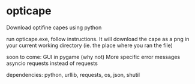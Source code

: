 # opticape
Download optifine capes using python

run opticape.exe, follow instructions. It will download the cape as a png in your current working directory (ie. the place where you ran the file)



soon to come: 
GUI in pygame (why not)
More specific error messages
asyncio requests instead of requests

dependencies: python, urllib, requests, os, json, shutil
 
